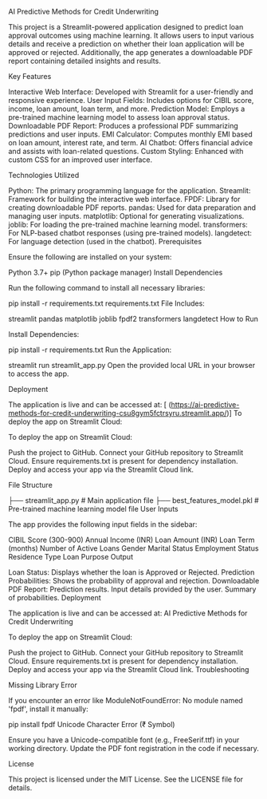 AI Predictive Methods for Credit Underwriting

This project is a Streamlit-powered application designed to predict loan approval outcomes using machine learning. It allows users to input various details and receive a prediction on whether their loan application will be approved or rejected. Additionally, the app generates a downloadable PDF report containing detailed insights and results.

Key Features

Interactive Web Interface: Developed with Streamlit for a user-friendly and responsive experience.
User Input Fields: Includes options for CIBIL score, income, loan amount, loan term, and more.
Prediction Model: Employs a pre-trained machine learning model to assess loan approval status.
Downloadable PDF Report: Produces a professional PDF summarizing predictions and user inputs.
EMI Calculator: Computes monthly EMI based on loan amount, interest rate, and term.
AI Chatbot: Offers financial advice and assists with loan-related questions.
Custom Styling: Enhanced with custom CSS for an improved user interface.

Technologies Utilized

Python: The primary programming language for the application.
Streamlit: Framework for building the interactive web interface.
FPDF: Library for creating downloadable PDF reports.
pandas: Used for data preparation and managing user inputs.
matplotlib: Optional for generating visualizations.
joblib: For loading the pre-trained machine learning model.
transformers: For NLP-based chatbot responses (using pre-trained models).
langdetect: For language detection (used in the chatbot).
Prerequisites

Ensure the following are installed on your system:

Python 3.7+
pip (Python package manager)
Install Dependencies

Run the following command to install all necessary libraries:

pip install -r requirements.txt
requirements.txt File Includes:

streamlit
pandas
matplotlib
joblib
fpdf2
transformers
langdetect
How to Run


Install Dependencies:

pip install -r requirements.txt
Run the Application:

streamlit run streamlit_app.py
Open the provided local URL in your browser to access the app.

Deployment

The application is live and can be accessed at: [
(https://ai-predictive-methods-for-credit-underwriting-csu8gym5fctrsyru.streamlit.app/)]
To deploy the app on Streamlit Cloud:

To deploy the app on Streamlit Cloud:

Push the project to GitHub.
Connect your GitHub repository to Streamlit Cloud.
Ensure requirements.txt is present for dependency installation.
Deploy and access your app via the Streamlit Cloud link.

File Structure

├── streamlit_app.py  # Main application file
├── best_features_model.pkl  # Pre-trained machine learning model file
User Inputs

The app provides the following input fields in the sidebar:

CIBIL Score (300-900)
Annual Income (INR)
Loan Amount (INR)
Loan Term (months)
Number of Active Loans
Gender
Marital Status
Employment Status
Residence Type
Loan Purpose
Output

Loan Status: Displays whether the loan is Approved or Rejected.
Prediction Probabilities: Shows the probability of approval and rejection.
Downloadable PDF Report:
Prediction results.
Input details provided by the user.
Summary of probabilities.
Deployment

The application is live and can be accessed at: AI Predictive Methods for Credit Underwriting

To deploy the app on Streamlit Cloud:

Push the project to GitHub.
Connect your GitHub repository to Streamlit Cloud.
Ensure requirements.txt is present for dependency installation.
Deploy and access your app via the Streamlit Cloud link.
Troubleshooting

Missing Library Error

If you encounter an error like ModuleNotFoundError: No module named 'fpdf', install it manually:

pip install fpdf
Unicode Character Error (₹ Symbol)

Ensure you have a Unicode-compatible font (e.g., FreeSerif.ttf) in your working directory. Update the PDF font registration in the code if necessary.

License

This project is licensed under the MIT License. See the LICENSE file for details.
